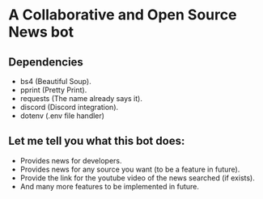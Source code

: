 # A Collaborative and Open Source News bot

## Dependencies
- bs4 (Beautiful Soup).
- pprint (Pretty Print).
- requests (The name already says it).
- discord (Discord integration).
- dotenv (.env file handler)

## Let me tell you what this bot does:

- Provides news for developers.
- Provides news for any source you want (to be a feature in future).
- Provide the link for the youtube video of the news searched (if exists).
- And many more features to be implemented in future.
